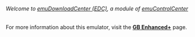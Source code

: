 ###### Welcome to [emuDownloadCenter (EDC)](https://github.com/PhoenixInteractiveNL/emuDownloadCenter/wiki/), a module of [emuControlCenter](https://github.com/PhoenixInteractiveNL/emuControlCenter/wiki/)

For more information about this emulator, visit the [**GB Enhanced+**](https://github.com/PhoenixInteractiveNL/emuDownloadCenter/wiki/Emulator-gbeplus#menu) page.
